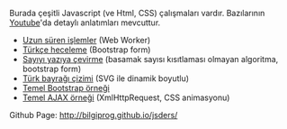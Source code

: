 Burada çeşitli Javascript (ve Html, CSS) çalışmaları vardır. Bazılarının [Youtube](https://www.youtube.com/channel/UCP6i78PIaV5FkcT3arK44Bw)'da detaylı anlatımları mevcuttur.
* [Uzun süren işlemler](https://bilgiprog.github.io/jsders/byksay/byk.html) (Web Worker)
* [Türkçe heceleme](https://bilgiprog.github.io/jsders/hecele.html) (Bootstrap form)
* [Sayıyı yazıya çevirme](https://bilgiprog.github.io/jsders/sayiyaz.html) (basamak sayısı kısıtlaması olmayan algoritma, bootstrap form)
* [Türk bayrağı çizimi](https://bilgiprog.github.io/jsders/bayrak.html) (SVG ile dinamik boyutlu)
* [Temel Bootstrap örneği](https://bilgiprog.github.io/jsders/bstrap1/hkarnas.html)
* [Temel AJAX örneği](https://bilgiprog.github.io/jsders/fcc/random%20quote%20machine/quotes.html) (XmlHttpRequest, CSS animasyonu)

Github Page:
http://bilgiprog.github.io/jsders/